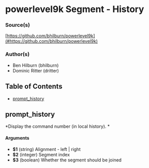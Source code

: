 # powerlevel9k Segment - History


### Source(s)

[https://github.com/bhilburn/powerlevel9k](#https://github.com/bhilburn/powerlevel9k)


### Author(s)

- Ben Hilburn (bhilburn)
- Dominic Ritter (dritter)


## Table of Contents

- [prompt_history](#prompt_history)

## prompt_history
*Display the command number (in local history). *

#### Arguments

- **$1** (string) Alignment - left | right
- **$2** (integer) Segment index
- **$3** (boolean) Whether the segment should be joined


